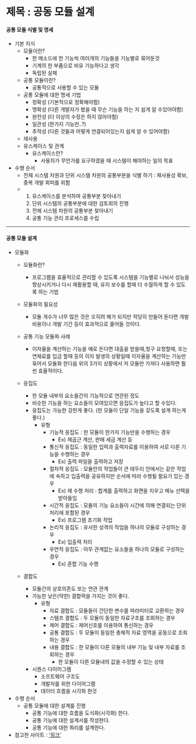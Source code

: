 # 제목 : 공동 모듈 설계

#### 공통 모듈 식별 및 명세

* 기본 지식
  * 모듈이란?
    * 한 메소드에 한 기능씩 여러개의 기능들을 기능별로 묶어둔것
    * 기계의 한 부품으로 비유 가능하다고 생각
    * 독립된 실체
  * 공통 모듈이란?
    * 공통적으로 사용할 수 있는 모듈
  * 공통 모듈에 대한 명세 기법
    * 정확성 (기본적으로 정확해야함)
    * 명확성 (다른 개발자가 봤을 때 무슨 기능을 하는 지 쉽게 알 수있어야함)
    * 완전성 (더 이상의 수정은 하지 않아야함)
    * 일관성 (한가지 기능만..?)
    * 추적성 (다른 것들과 어떻게 연결되어있는지 쉽게 알 수 있어야함)
  * 재사용
  * 유스케이스 및 관계
    * 유스케이스란?
      * 사용자가 무언가를 요구하였을 때 시스템이 해야하는 일의 목표
* 수행 순서
  * 전체 시스템 차원과 단위 시스템 차원의 공통부분을 식별 하기 : 재사용성 확보, 중복 개발 회피를 위함
  * 1. 유스케이스를 분석하여 공통부분 찾아내기
    2. 단위 시스템의 공통부분에 대한 검토회의 진행
    3. 전체 시스템 차원의 공통부분 찾아내기
    4. 공통 기능 관리 프로세스를 수립



---



#### 공통 모듈 설계

* 모듈화
  * 모듈화란?
    * 프로그램을 효율적으로 관리할 수 있도록 시스템을 기능별로 나눠서 성능을 향상시키거나 다시 재활용할 때, 유지 보수를 할때 더 수월하게 할 수 있도록 하는 기법
  * 모듈화의 필요성
    - 모듈 개수가 너무 많은 것은 오히려 해가 되지만 적당히 만들어 둔다면 개발 비용이나 개발 기간 등이 효과적으로 줄어들 것이다.
  * 공통 기능 모듈화 사례
    - 이자율을 계산하는 기능을 예로 든다면 대출을 받을때,청구 요청할때, 또는 연체료를 입금 할때 등의 이자 발생의 상황일때 이자율을 계산하는 기능만 묶어서 모듈화 한다음 위의 3가지 상황에서 저 모듈만 가져다 사용하면 훨씬 효율적이다.



  * 응집도
    * 한 모듈 내부의 요소들간의 기능적으로 연관된 정도
    * 비슷한 기능을 하는 요소들이 모여있으면 응집도가 높다고 할 수있다.
    * 응집도는 가능한 강한게 좋다. (한 모듈이 단일 기능을 갖도록 설계 하는게 좋다.)
      * 유형
        * 기능적 응집도 :  한 모듈이 한가지 기능만을 수행하는 경우
          * Ex) 제곱근 계산, 판매 세금 계산 등
        * 통신적 응집도 : 동일한 입력과 출력자료를 이용하여 서로 다른 기능을 수행하는 경우
          * Ex) 출력 파일을 출력하고 저장
        * 절차적 응집도 : 모듈안의 작업들이 큰 테두리 안에서는 같은 작업에 속하고 입출력을 공유하지만 순서에 따라 수행될 필요가 있는 경우
          * Ex) 재 수행 처리 : 합계를 출력하고 화면을 지우고 메뉴 선택을 받아들임
        * 시간적 응집도 : 모듈의 기능 요소들이 시간에 의해 연결되는 단위처리에 포함된 경우
          * Ex) 프로그램 초기화 작업
        * 논리적 응집도 : 유사한 성격의 작업을 하나의 모듈로 구성하는 경우
          * Ex) 입출력 처리
        * 우연적 응집도 : 아무 관계없는 요소들을 하나의 모듈로 구성하는 경우
          * Ex) 혼합 기능 수행
  * 결합도
    * 모듈간의 상호의존도 또는 연관 관계
    * 가능한 낮은(약한) 결합력을 가지는 것이 좋다.
      * 유형
        * 자료 결합도 : 모듈들이 간단한 변수를 파라미터로 교환하는 경우
        * 스탬프 결합도 : 두 모듈이 동일한 자료구조를 조회하는 경우
        * 제어 결합도 : 제어신호를 이용하여 통신하는 경우
        * 공통 결합도 : 두 모듈이 동일한 총체적 자료 영역을 공동으로 조회하는 경우
        * 내용 결합도 : 한 모듈이 다른 모듈의 내부 기능 및 내부 자료를 조회하는 경우
          * 한 모듈이 다른 모듈내의 값을 수정할 수 있는 상태
    * 시퀀스 다이어그램
      * 소프트웨어 구조도
      * 개발자를 위한 다이어그램
      * 데이터 흐름을 시각화 한것
* 수행 순서
  * 공통 모듈에 대한 설계를 진행
    * 공통 기능에 대한 흐름을 도식화(시각화) 한다.
    * 공통 기능에 대한 설계서를 작성한다.
    * 공통 기능에 대한 쿼리를 설계한다.
* 참고한 사이트 : ['링크']("http://elearning.kocw.net/KOCW/document/2014/deagucatholic/kimhangkon1/5.pdf")

